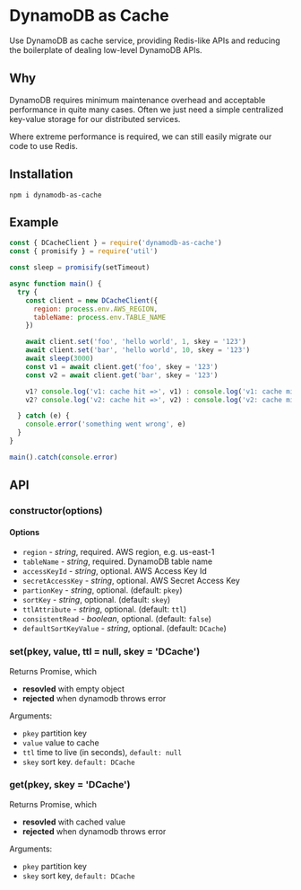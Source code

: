 # DynamoDB as Cache

Use DynamoDB as cache service, providing Redis-like APIs and reducing the boilerplate of dealing low-level DynamoDB APIs. 

## Why

DynamoDB requires minimum maintenance overhead and acceptable performance in quite many cases. Often we just need a simple centralized key-value storage for our distributed services. 

Where extreme performance is required, we can still easily migrate our code to use Redis. 


## Installation

```shell
npm i dynamodb-as-cache
```

## Example

```js
const { DCacheClient } = require('dynamodb-as-cache')
const { promisify } = require('util')

const sleep = promisify(setTimeout)

async function main() {
  try {
    const client = new DCacheClient({
      region: process.env.AWS_REGION,
      tableName: process.env.TABLE_NAME
    })

    await client.set('foo', 'hello world', 1, skey = '123')
    await client.set('bar', 'hello world', 10, skey = '123')
    await sleep(3000)
    const v1 = await client.get('foo', skey = '123')
    const v2 = await client.get('bar', skey = '123')

    v1? console.log('v1: cache hit =>', v1) : console.log('v1: cache miss')
    v2? console.log('v2: cache hit =>', v2) : console.log('v2: cache miss')

  } catch (e) {
    console.error('something went wrong', e)
  }
}

main().catch(console.error)

```

## API

### constructor(options)

#### Options
* `region` - _string_, required. AWS region, e.g. us-east-1
* `tableName` - _string_, required. DynamoDB table name
* `accessKeyId` - _string_, optional. AWS Access Key Id
* `secretAccessKey` - _string_, optional. AWS Secret Access Key
* `partionKey` - _string_, optional. (default: `pkey`)
* `sortKey` - _string_, optional. (default: `skey`)
* `ttlAttribute` - _string_, optional. (default: `ttl`)
* `consistentRead` - _boolean_, optional. (default: `false`)
* `defaultSortKeyValue` - _string_, optional. (default: `DCache`)

### set(pkey, value, ttl = null, skey = 'DCache')

Returns Promise, which 
* __resovled__ with empty object
* __rejected__ when dynamodb throws error

Arguments: 
* `pkey` partition key
* `value` value to cache
* `ttl` time to live (in seconds), `default: null`
* `skey` sort key. `default: DCache`

### get(pkey, skey = 'DCache')

Returns Promise, which 
* __resovled__ with cached value
* __rejected__ when dynamodb throws error

Arguments: 
* `pkey` partition key
* `skey` sort key, `default: DCache`
